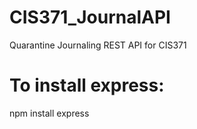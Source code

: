 # CIS371_JournalAPI
Quarantine Journaling REST API for CIS371

# To install express:
npm install express
